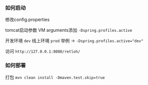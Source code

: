 ### 如何启动
修改config.properties

tomcat启动参数 VM arguments添加  `-Dspring.profiles.active` 

开发环境		`dev` 
线上环境		`prod` 
举例	->	`-Dspring.profiles.active="dev"`

访问 	`http://127.0.0.1:8080/retloh/`

### 如何部署

打包 `mvn clean install -Dmaven.test.skip=true` 

